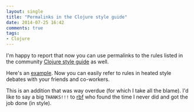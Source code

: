 ```yaml
---
layout: single
title: "Permalinks in the Clojure style guide"
date: 2014-07-25 16:42
comments: true
tags:
- Clojure
---
```


I'm happy to report that now you can use permalinks to the rules listed in the
community [Clojure style guide](https://github.com/bbatsov/clojure-style-guide) as well.

Here's an
[example](https://github.com/bbatsov/clojure-style-guide#when-instead-of-single-branch-if).
Now you can easily refer to rules in heated style debates with your
friends and co-workers.

This is an addition that was way overdue (for which I take all the
blame). I'd like to say a big `THANKS!!!` to [rbf](https://github.com/rbf) who
found the time I never did and got the job done (in style).

